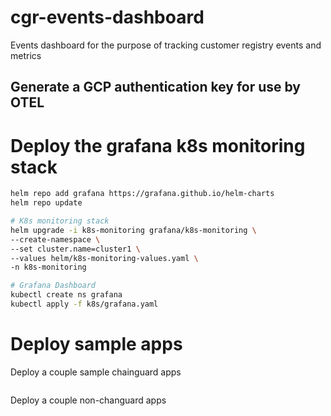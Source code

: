 # cgr-events-dashboard
Events dashboard for the purpose of tracking customer registry events and metrics

## Generate a GCP authentication key for use by OTEL



<!-- ## Deploy Open Telemetry with Google Cloud Exporter

```bash
helm repo add open-telemetry https://open-telemetry.github.io/opentelemetry-helm-charts

helm repo update

helm upgrade -i opentelemetry-collector open-telemetry/opentelemetry-collector \
--values helm/otel-values.yaml \
-n opentelemetry-collector \
--create-namespace 
``` -->

# Deploy the grafana k8s monitoring stack

```bash
helm repo add grafana https://grafana.github.io/helm-charts
helm repo update

# K8s monitoring stack
helm upgrade -i k8s-monitoring grafana/k8s-monitoring \
--create-namespace \
--set cluster.name=cluster1 \
--values helm/k8s-monitoring-values.yaml \
-n k8s-monitoring

# Grafana Dashboard
kubectl create ns grafana
kubectl apply -f k8s/grafana.yaml
```

# Deploy sample apps 

Deploy a couple sample chainguard apps

```bash

```

Deploy a couple non-changuard apps

```bash

```